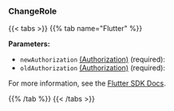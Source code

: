 ### ChangeRole

{{< tabs >}}
{{% tab name="Flutter" %}}

**Parameters:**

- `newAuthorization` [(Authorization)](https://flutter.viam.dev/viam_protos.app.app/Authorization-class.html) (required):
- `oldAuthorization` [(Authorization)](https://flutter.viam.dev/viam_protos.app.app/Authorization-class.html) (required):


For more information, see the [Flutter SDK Docs](https://flutter.viam.dev/viam_protos.app.app/AppServiceClient/changeRole.html).

{{% /tab %}}
{{< /tabs >}}
